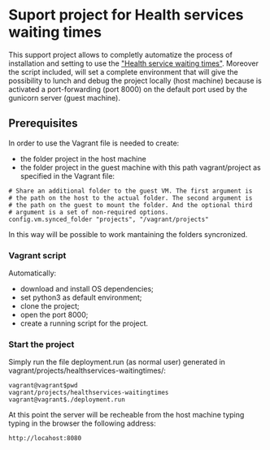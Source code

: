 # Suport project for Health services waiting times
This support project allows to completly automatize the process of installation and setting to use the ["Health service waiting times"](https://github.com/abonte/southtyrolean-healthservices-waitingtimes). Moreover the script included, will set a complete environment that will give the possibility to lunch and debug the project locally (host machine) because is activated a port-forwarding (port 8000) on the default port used by the gunicorn server (guest machine). 

## Prerequisites

In order to use the Vagrant file is needed to create:
* the folder project in the host machine
* the folder project in the guest machine with this path vagrant/project as specified in the Vagrant file:

```
# Share an additional folder to the guest VM. The first argument is
# the path on the host to the actual folder. The second argument is
# the path on the guest to mount the folder. And the optional third
# argument is a set of non-required options.
config.vm.synced_folder "projects", "/vagrant/projects"
```
In this way will be possible to work mantaining the folders syncronized.


### Vagrant script

Automatically:
* download and install OS dependencies;
* set python3 as default environment;
* clone the project;
* open the port 8000;
* create a running script for the project.

### Start the project

Simply run the file deployment.run (as normal user) generated in vagrant/projects/healthservices-waitingtimes/:

```
vagrant@vagrant$pwd
vagrant/projects/healthservices-waitingtimes
vagrant@vagrant$./deployment.run
```

At this point the server will be recheable from the host machine typing typing in the browser the following address:
```
http://locahost:8080
```


